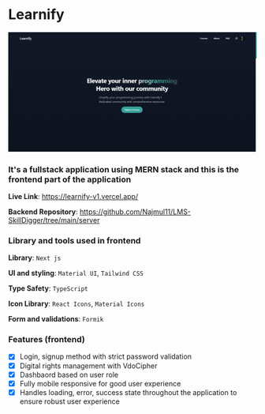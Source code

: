 # Learnify

![Learnify](../Learnify.png)

### It's a fullstack application using MERN stack and this is the frontend part of the application

**Live Link**: https://learnify-v1.vercel.app/

<!-- **Preview**: [YouTube](https://youtu.be/) -->

**Backend Repository**: https://github.com/Najmul11/LMS-SkillDigger/tree/main/server

### Library and tools used in frontend

**Library**: `Next js`

**UI and styling**: `Material UI`, `Tailwind CSS`

**Type Safety**: `TypeScript`

**Icon Library**: `React Icons`, `Material Icons`

**Form and validations**: `Formik`

### Features (frontend)

- [x] Login, signup method with strict password validation
- [x] Digital rights management with VdoCipher
- [x] Dashbaord based on user role
- [x] Fully mobile responsive for good user experience
- [x] Handles loading, error, success state throughout the application to ensure robust user experience
